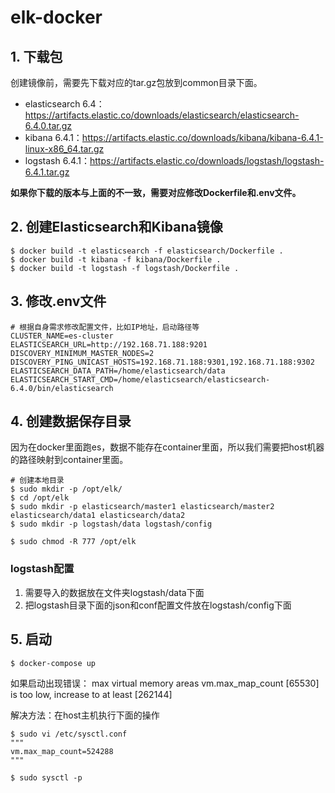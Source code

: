 # elk-docker
## 1. 下载包
创建镜像前，需要先下载对应的tar.gz包放到common目录下面。
- elasticsearch 6.4：https://artifacts.elastic.co/downloads/elasticsearch/elasticsearch-6.4.0.tar.gz
- kibana 6.4.1：https://artifacts.elastic.co/downloads/kibana/kibana-6.4.1-linux-x86_64.tar.gz
- logstash 6.4.1：https://artifacts.elastic.co/downloads/logstash/logstash-6.4.1.tar.gz

**如果你下载的版本与上面的不一致，需要对应修改Dockerfile和.env文件。**


## 2. 创建Elasticsearch和Kibana镜像
```
$ docker build -t elasticsearch -f elasticsearch/Dockerfile .
$ docker build -t kibana -f kibana/Dockerfile .
$ docker build -t logstash -f logstash/Dockerfile .
```

## 3. 修改.env文件
```
# 根据自身需求修改配置文件，比如IP地址，启动路径等
CLUSTER_NAME=es-cluster
ELASTICSEARCH_URL=http://192.168.71.188:9201
DISCOVERY_MINIMUM_MASTER_NODES=2
DISCOVERY_PING_UNICAST_HOSTS=192.168.71.188:9301,192.168.71.188:9302
ELASTICSEARCH_DATA_PATH=/home/elasticsearch/data
ELASTICSEARCH_START_CMD=/home/elasticsearch/elasticsearch-6.4.0/bin/elasticsearch
```

## 4. 创建数据保存目录
因为在docker里面跑es，数据不能存在container里面，所以我们需要把host机器的路径映射到container里面。
```
# 创建本地目录
$ sudo mkdir -p /opt/elk/
$ cd /opt/elk
$ sudo mkdir -p elasticsearch/master1 elasticsearch/master2 elasticsearch/data1 elasticsearch/data2
$ sudo mkdir -p logstash/data logstash/config

$ sudo chmod -R 777 /opt/elk
```

### logstash配置
1. 需要导入的数据放在文件夹logstash/data下面
2. 把logstash目录下面的json和conf配置文件放在logstash/config下面

## 5. 启动
```
$ docker-compose up
```
如果启动出现错误：
max virtual memory areas vm.max_map_count [65530] is too low, increase to at least [262144]

解决方法：在host主机执行下面的操作
```
$ sudo vi /etc/sysctl.conf
"""
vm.max_map_count=524288
"""

$ sudo sysctl -p
```
